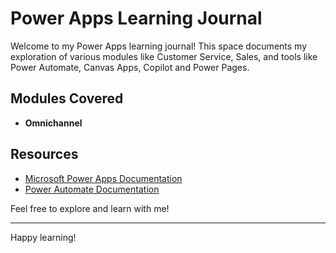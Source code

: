 # Power Apps Learning Journal

Welcome to my Power Apps learning journal! This space documents my exploration of various modules like Customer Service, Sales, and tools like Power Automate, Canvas Apps, Copilot and Power Pages.

## Modules Covered

- **Omnichannel**

## Resources

- [Microsoft Power Apps Documentation](https://docs.microsoft.com/en-us/powerapps/)
- [Power Automate Documentation](https://docs.microsoft.com/en-us/power-automate/)

Feel free to explore and learn with me!

---
Happy learning!
